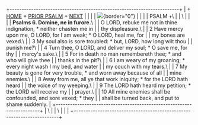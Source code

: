 +-----------------------------------------------------------------------+
| \+ [HOME](../index.html) + [PRIOR PSALM](Ps5.html) + [NEXT](Ps7.html) |
|                                                                       |
| ![](http://stats.superstats.com/b/ss/DAVIDMCMANNES/1){border="0"}     |
|                                                                       |
| PSALM +\                                                              |
| \                                                                     |
|                                                                       |
| **Psalms 6. Domine, ne in furore.**\                                  |
| O LORD, rebuke me not in thine indignation, \* neither chasten me in  |
| thy displeasure.\                                                     |
| 2 Have mercy upon me, O LORD, for I am weak; \* O LORD, heal me, for  |
| my bones are vexed.\                                                  |
| 3 My soul also is sore troubled: \* but, LORD, how long wilt thou     |
| punish me?\                                                           |
| 4 Turn thee, O LORD, and deliver my soul; \* O save me, for thy       |
| mercy\'s sake.\                                                       |
| 5 For in death no man remembereth thee; \* and who will give thee     |
| thanks in the pit?\                                                   |
| 6 I am weary of my groaning; \* every night wash I my bed, and water  |
| my couch with my tears.\                                              |
| 7 My beauty is gone for very trouble, \* and worn away because of all |
| mine enemies.\                                                        |
| 8 Away from me, all ye that work iniquity; \* for the LORD hath heard |
| the voice of my weeping.\                                             |
| 9 The LORD hath heard my petition; \* the LORD will receive my        |
| prayer.\                                                              |
| 10 All mine enemies shall be confounded, and sore vexed; \* they      |
| shall be turned back, and put to shame suddenly.                      |
+-----------------------------------------------------------------------+
| \                                                                     |
| \                                                                     |
| [](http://www.episcopalnet.org/DBS/DOR.html)                          |
+-----------------------------------------------------------------------+
